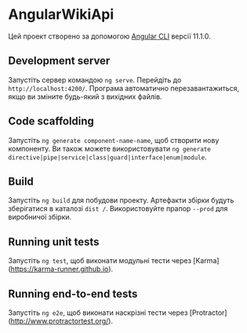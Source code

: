 # AngularWikiApi

Цей проект створено за допомогою [Angular CLI](https://github.com/angular/angular-cli) версії 11.1.0.

## Development server

Запустіть сервер командою `ng serve`. Перейдіть до `http://localhost:4200/`. Програма автоматично перезавантажиться, якщо ви зміните будь-який з вихідних файлів.

## Code scaffolding

Запустіть `ng generate component-name-name`, щоб створити нову компоненту. Ви також можете використовувати `ng generate directive|pipe|service|class|guard|interface|enum|module`.

## Build

Запустіть `ng build` для побудови проекту. Артефакти збірки будуть зберігатися в каталозі `dist /`. Використовуйте прапор `--prod` для виробничої збірки.

## Running unit tests

Запустіть `ng test`, щоб виконати модульні тести через [Karma] (https://karma-runner.github.io).

## Running end-to-end tests

Запустіть `ng e2e`, щоб виконати наскрізні тести через [Protractor] (http://www.protractortest.org/).


